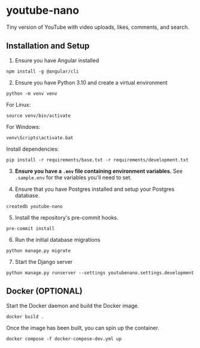 # youtube-nano
Tiny version of YouTube with video uploads, likes, comments, and search.

## Installation and Setup
1. Ensure you have Angular installed
```
npm install -g @angular/cli
```

2. Ensure you have Python 3.10 and create a virtual environment
```
python -m venv venv
```

For Linux:
```
source venv/bin/activate
```

For Windows:
```
venv\Scripts\activate.bat
```

Install dependencies:
```
pip install -r requirements/base.txt -r requirements/development.txt
```
3. **Ensure you have a `.env` file containing environment variables.** See `.sample.env` for the variables you'll need to set.

4. Ensure that you have Postgres installed and setup your Postgres database.
```
createdb youtube-nano
```

5. Install the repository's pre-commit hooks.
```
pre-commit install
```

6. Run the initial database migrations
```
python manage.py migrate
```

7. Start the Django server
```
python manage.py runserver --settings youtubenano.settings.development
```

## Docker (OPTIONAL)
Start the Docker daemon and build the Docker image.
```
docker build .
```

Once the image has been built, you can spin up the container.
```
docker compose -f docker-compose-dev.yml up
```
